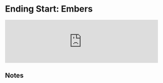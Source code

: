 # Ending Start: Embers

<iframe style="aspect-ratio: 32/9; width:100%" src="https://www.youtube.com/embed/6ykFsir9AjQ" frameborder="0" allow="accelerometer; autoplay; encrypted-media; gyroscope; picture-in-picture" allowfullscreen></iframe>

## Notes
